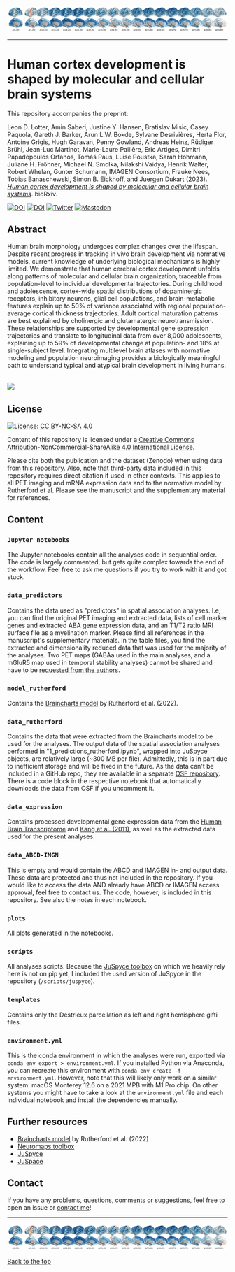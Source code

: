 <img src="plots/braincharts/dev_ct_brainchain.png">

---

# <a name="top"></a>Human cortex development is shaped by molecular and cellular brain systems

This repository accompanies the preprint: 

Leon D. Lotter, Amin Saberi, Justine Y. Hansen, Bratislav Misic, Casey Paquola, Gareth J. Barker, Arun L.W. Bokde, Sylvane Desrivières, Herta Flor, Antoine Grigis, Hugh Garavan, Penny Gowland, Andreas Heinz, Rüdiger Brühl, Jean-Luc Martinot, Marie-Laure Paillère, Eric Artiges, Dimitri Papadopoulos Orfanos, Tomáš Paus, Luise Poustka, Sarah Hohmann, Juliane H. Fröhner, Michael N. Smolka, Nilakshi Vaidya, Henrik Walter, Robert Whelan, Gunter Schumann, IMAGEN Consortium, Frauke Nees, Tobias Banaschewski, Simon B. Eickhoff, and Juergen Dukart (2023). *[Human cortex development is shaped by molecular and cellular brain systems](https://doi.org/10.1101/2023.05.05.539537)*. bioRxiv.

[![DOI](https://img.shields.io/badge/bioRxiv-10.1101/2023.05.05.539537-BD2736)](https://doi.org/10.1101/2023.05.05.539537)
[![DOI](https://zenodo.org/badge/636815203.svg)](https://zenodo.org/badge/latestdoi/636815203)
[![Twitter](https://img.shields.io/badge/Twitter-Thread-1A8CD8)](https://twitter.com/LeonDLotter/status/1655582681613189120)
[![Mastodon](https://img.shields.io/badge/Mastodon-Thread-6364FF)](https://neuromatch.social/@LeonDLotter/110332987427316809)  

## Abstract

Human brain morphology undergoes complex changes over the lifespan. Despite recent progress in tracking in vivo brain development via normative models, current knowledge of underlying biological mechanisms is highly limited. We demonstrate that human cerebral cortex development unfolds along patterns of molecular and cellular brain organization, traceable from population-level to individual developmental trajectories. During childhood and adolescence, cortex-wide spatial distributions of dopaminergic receptors, inhibitory neurons, glial cell populations, and brain-metabolic features explain up to 50% of variance associated with regional population-average cortical thickness trajectories. Adult cortical maturation patterns are best explained by cholinergic and glutamatergic neurotransmission. These relationships are supported by developmental gene expression trajectories and translate to longitudinal data from over 8,000 adolescents, explaining up to 59% of developmental change at population- and 18% at single-subject level.  Integrating multilevel brain atlases with normative modeling and population neuroimaging provides a biologically meaningful path to understand typical and atypical brain development in living humans.

<br>
<img src="plots/prediction_dominance/animation/dev_ct_animation_fm_500_5.gif">  
<br>

## License

[![License: CC BY-NC-SA 4.0](https://img.shields.io/badge/License-CC%20BY--NC--SA%204.0-lightgrey)](http://creativecommons.org/licenses/by-nc-sa/4.0/)  

Content of this repository is licensed under a [Creative Commons Attribution-NonCommercial-ShareAlike 4.0 International License](http://creativecommons.org/licenses/by-nc-sa/4.0/).

Please cite both the publication and the dataset (Zenodo) when using data from this repository. Also, note that third-party data included in this repository requires direct citation if used in other contexts. This applies to all PET imaging and mRNA expression data and to the normative model by Rutherford et al. Please see the manuscript and the supplementary material for references.

## Content

### `Jupyter notebooks`
The Jupyter notebooks contain all the analyses code in sequential order. The code is largely commented, but gets quite complex towards the end of the workflow. Feel free to ask me questions if you try to work with it and got stuck.

### `data_predictors`
Contains the data used as "predictors" in spatial association analyses. I.e, you can find the original PET imaging and extracted data, lists of cell marker genes and extracted ABA gene expression data, and an T1/T2 ratio MRI surface file as a myelination marker. Please find all references in the manuscript's supplementary materials. In the table files, you find the extracted and dimensionality reduced data that was used for the majority of the analyses. Two PET maps (GABAa used in the main analyses, and a mGluR5 map used in temporal stability analyses) cannot be shared and have to be [requested from the authors](https://doi.org/10.26165/JUELICH-DATA/HDVEEF). 

### `model_rutherford`
Contains the [Braincharts model](https://github.com/predictive-clinical-neuroscience/braincharts) by Rutherford et al. (2022).

### `data_rutherford`
Contains the data that were extracted from the Braincharts model to be used for the analyses. The output data of the spatial association analyses performed in "1_predictions_rutherford.ipynb", wrapped into JuSpyce objects, are relatively large (~300 MB per file). Admittedly, this is in part due to inefficient storage and will be fixed in the future. As the data can't be included in a GitHub repo, they are available in a separate [OSF repository](https://osf.io/3n9rt/). There is a code block in the respective notebook that automatically downloads the data from OSF if you uncomment it.  

### `data_expression`
Contains processed developmental gene expression data from the [Human Brain Transcriptome](https://hbatlas.org/) and [Kang et al. (2011)](https://www.nature.com/articles/nature10523), as well as the extracted data used for the present analyses.  

### `data_ABCD-IMGN`
This is empty and would contain the ABCD and IMAGEN in- and output data. These data are protected and thus not included in the repository. If you would like to access the data AND already have ABCD or IMAGEN access approval, feel free to contact us. The code, however, is included in this repository. See also the notes in each notebook.  

### `plots`
All plots generated in the notebooks.

### `scripts`
All analyses scripts. Because the [JuSpyce toolbox](https://github.com/LeonDLotter/JuSpyce) on which we heavily rely here is not on pip yet, I included the used version of JuSpyce in the repository (`/scripts/juspyce`). 

### `templates`
Contains only the Destrieux parcellation as left and right hemisphere gifti files.

### `environment.yml`
This is the conda environment in which the analyses were run, exported via `conda env export > environment.yml`. If you installed Python via Anaconda, you can recreate this environment with `conda env create -f environment.yml`. However, note that this will likely only work on a similar system: macOS Monterey 12.6 on a 2021 MPB with M1 Pro chip. On other systems you might have to take a look at the `environment.yml` file and each individual notebook and install the dependencies manually.   

## Further resources

- [Braincharts model](https://github.com/predictive-clinical-neuroscience/braincharts) by Rutherford et al. (2022)  
- [Neuromaps toolbox](https://github.com/netneurolab/neuromaps)
- [JuSpyce](https://github.com/LeonDLotter/JuSpyce)
- [JuSpace](https://github.com/juryxy/JuSpace) 

## Contact

If you have any problems, questions, comments or suggestions, feel free to open an issue or [contact me](mailto:leondlotter@gmail.com)! 

---
<img src="plots/braincharts/dev_ct_brainchain.png">  

[Back to the top](#top)

